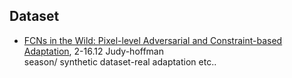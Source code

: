 
## Dataset
- [FCNs in the Wild: Pixel-level Adversarial and Constraint-based Adaptation](https://arxiv.org/pdf/1612.02649.pdf), 2-16.12 Judy-hoffman </br >
  season/ synthetic dataset-real adaptation etc.. 
